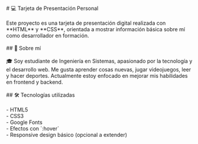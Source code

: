 <p align="left"># 💻 Tarjeta de Presentación Personal<br><br>Este proyecto es una tarjeta de presentación digital realizada con **HTML** y **CSS**, orientada a mostrar información básica sobre mí como desarrollador en formación.<br><br>## 🧑 Sobre mí<br><br>🎓 Soy estudiante de Ingeniería en Sistemas, apasionado por la tecnología y el desarrollo web. Me gusta aprender cosas nuevas, jugar videojuegos, leer y hacer deportes. Actualmente estoy enfocado en mejorar mis habilidades en frontend y backend.<br><br>## 🛠️ Tecnologías utilizadas<br><br>- HTML5<br>- CSS3<br>- Google Fonts<br>- Efectos con `:hover`<br>- Responsive design básico (opcional a extender)</p>

###
